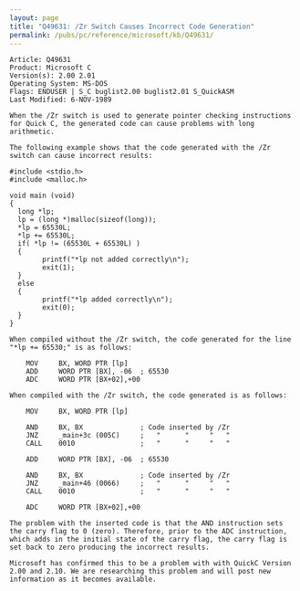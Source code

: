 ```yaml
---
layout: page
title: "Q49631: /Zr Switch Causes Incorrect Code Generation"
permalink: /pubs/pc/reference/microsoft/kb/Q49631/
---
```


	Article: Q49631
	Product: Microsoft C
	Version(s): 2.00 2.01
	Operating System: MS-DOS
	Flags: ENDUSER | S_C buglist2.00 buglist2.01 S_QuickASM
	Last Modified: 6-NOV-1989
	
	When the /Zr switch is used to generate pointer checking instructions
	for Quick C, the generated code can cause problems with long
	arithmetic.
	
	The following example shows that the code generated with the /Zr
	switch can cause incorrect results:
	
	#include <stdio.h>
	#include <malloc.h>
	
	void main (void)
	{
	  long *lp;
	  lp = (long *)malloc(sizeof(long));
	  *lp = 65530L;
	  *lp += 65530L;
	  if( *lp != (65530L + 65530L) )
	  {
	        printf("*lp not added correctly\n");
	        exit(1);
	  }
	  else
	  {
	        printf("*lp added correctly\n");
	        exit(0);
	  }
	}
	
	When compiled without the /Zr switch, the code generated for the line
	"*lp += 65530;" is as follows:
	
	    MOV     BX, WORD PTR [lp]
	    ADD     WORD PTR [BX], -06  ; 65530
	    ADC     WORD PTR [BX+02],+00
	
	When compiled with the /Zr switch, the code generated is as follows:
	
	    MOV     BX, WORD PTR [lp]
	
	    AND     BX, BX              ; Code inserted by /Zr
	    JNZ     _main+3c (005C)     ;   "      "     "   "
	    CALL    0010                ;   "      "     "   "
	
	    ADD     WORD PTR [BX], -06  ; 65530
	
	    AND     BX, BX              ; Code inserted by /Zr
	    JNZ     _main+46 (0066)     ;   "      "     "   "
	    CALL    0010                ;   "      "     "   "
	
	    ADC     WORD PTR [BX+02],+00
	
	The problem with the inserted code is that the AND instruction sets
	the carry flag to 0 (zero). Therefore, prior to the ADC instruction,
	which adds in the initial state of the carry flag, the carry flag is
	set back to zero producing the incorrect results.
	
	Microsoft has confirmed this to be a problem with with QuickC Version
	2.00 and 2.10. We are researching this problem and will post new
	information as it becomes available.
